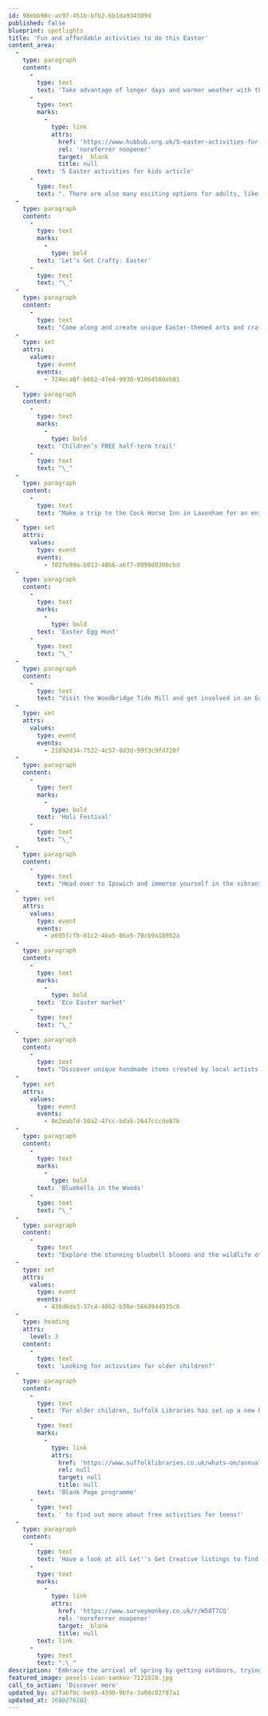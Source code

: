 ```yaml
---
id: 98ebb98c-ac97-451b-bfb2-6b1da934309d
published: false
blueprint: spotlights
title: 'Fun and affordable activities to do this Easter'
content_area:
  -
    type: paragraph
    content:
      -
        type: text
        text: 'Take advantage of longer days and warmer weather with these affordable and engaging activities for families to get involved in, such as Easter-themed crafts and egg hunts. For inspiration on what to do at home with your children during the Easter holidays, check out the '
      -
        type: text
        marks:
          -
            type: link
            attrs:
              href: 'https://www.hubbub.org.uk/5-easter-activities-for-kids?gclid=EAIaIQobChMI1tC5_pr8_QIVCe3tCh1DYQeCEAMYAiAAEgLMXfD_BwE'
              rel: 'noreferrer noopener'
              target: _blank
              title: null
        text: '5 Easter activities for kids article'
      -
        type: text
        text: ". There are also many exciting options for adults, like taking a tour around Bradfield Woods with its stunning display of bluebells or attending the colourful Holi festival. You can also visit the eco Easter market and be more conscious while celebrating Earth Day, which takes place on the 22nd of April. This month offers something for everyone, and it's a great time to come together as a family to enjoy the beauty of spring and all the exciting activities that come with it, so read on to find out what’s on in Suffolk this Easter!\_"
  -
    type: paragraph
    content:
      -
        type: text
        marks:
          -
            type: bold
        text: 'Let’s Get Crafty: Easter'
      -
        type: text
        text: "\_"
  -
    type: paragraph
    content:
      -
        type: text
        text: "Come along and create unique Easter-themed arts and crafts with your family at The Hold!\_"
  -
    type: set
    attrs:
      values:
        type: event
        events:
          - 724eca8f-b662-47e4-9930-91064580eb01
  -
    type: paragraph
    content:
      -
        type: text
        marks:
          -
            type: bold
        text: 'Children’s FREE half-term trail'
      -
        type: text
        text: "\_"
  -
    type: paragraph
    content:
      -
        type: text
        text: "Make a trip to the Cock Horse Inn in Lavenham for an enjoyable family outing. Search for 10 pictures in the garden and receive a FREE Easter egg as a reward!\_\_"
  -
    type: set
    attrs:
      values:
        type: event
        events:
          - f02fe99a-b013-40b6-a6f7-0090d8306cbd
  -
    type: paragraph
    content:
      -
        type: text
        marks:
          -
            type: bold
        text: 'Easter Egg Hunt'
      -
        type: text
        text: "\_"
  -
    type: paragraph
    content:
      -
        type: text
        text: "Visit the Woodbridge Tide Mill and get involved in an Easter Egg Hunt with your children around the museum and two surrounding locations. \_Find all eggs and receive a complimentary chocolate prize!\_"
  -
    type: set
    attrs:
      values:
        type: event
        events:
          - 21892d34-7522-4c57-8d3d-99f3c9fd720f
  -
    type: paragraph
    content:
      -
        type: text
        marks:
          -
            type: bold
        text: 'Holi Festival'
      -
        type: text
        text: "\_"
  -
    type: paragraph
    content:
      -
        type: text
        text: "Head over to Ipswich and immerse yourself in the vibrant festival of colour, Holi. Join in the fun with a blazing bonfire, henna hand painting, and an exciting powdered paint fight!\_"
  -
    type: set
    attrs:
      values:
        type: event
        events:
          - e695fcfb-01c2-4ba5-86a5-70cb9a18952a
  -
    type: paragraph
    content:
      -
        type: text
        marks:
          -
            type: bold
        text: 'Eco Easter market'
      -
        type: text
        text: "\_"
  -
    type: paragraph
    content:
      -
        type: text
        text: "Discover unique handmade items created by local artists and makers by visiting the eco Easter market. It's an excellent activity in follow up to Earth Day on the 22nd of April, celebrating our planet and promoting eco-friendliness.\_"
  -
    type: set
    attrs:
      values:
        type: event
        events:
          - 8e2eab7d-50a2-47cc-bda5-2647cccde87b
  -
    type: paragraph
    content:
      -
        type: text
        marks:
          -
            type: bold
        text: 'Bluebells in the Woods'
      -
        type: text
        text: "\_"
  -
    type: paragraph
    content:
      -
        type: text
        text: "Explore the stunning bluebell blooms and the wildlife of Bradfield Woods on a guided tour.\_\_"
  -
    type: set
    attrs:
      values:
        type: event
        events:
          - 436d6de3-37c4-4062-b30e-5668944935c6
  -
    type: heading
    attrs:
      level: 3
    content:
      -
        type: text
        text: 'Looking for activities for older children?'
  -
    type: paragraph
    content:
      -
        type: text
        text: 'For older children, Suffolk Libraries has set up a new holiday programme called Blank Page. It gives young people aged 11-16 the chance to work with a local artist to express themselves though a range of mediums, from bronze to wall murals. Check out the '
      -
        type: text
        marks:
          -
            type: link
            attrs:
              href: 'https://www.suffolklibraries.co.uk/whats-on/annual-events/blank-page'
              rel: null
              target: null
              title: null
        text: 'Blank Page programme'
      -
        type: text
        text: ' to find out more about free activities for teens!'
  -
    type: paragraph
    content:
      -
        type: text
        text: 'Have a look at all Let''s Get Creative listings to find something to suit you during spring. Plus, if you know of any event or activity that you would like to see listed here, fill out details via this '
      -
        type: text
        marks:
          -
            type: link
            attrs:
              href: 'https://www.surveymonkey.co.uk/r/W58T7CQ'
              rel: 'noreferrer noopener'
              target: _blank
              title: null
        text: link
      -
        type: text
        text: ".\_"
description: 'Embrace the arrival of spring by getting outdoors, trying new things such as joining the Holi festival, or simply spend time with your little ones by taking part in Easter themed activities! There are plenty of affordable events happening in Suffolk so check out this month’s Spotlight to find out more!'
featured_image: pexels-ivan-samkov-7121828.jpg
call_to_action: 'Discover more'
updated_by: a7fabfbc-be93-4390-9bfe-3a08c02f87a1
updated_at: 1680276102
---
```

